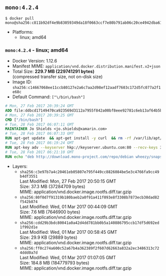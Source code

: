 ## `mono:4.2.4`

```console
$ docker pull mono@sha256:c811b92df4e9b83059349da18f0663ccf7e80b791ab06c20ce4942dba6151156
```

-	Platforms:
	-	linux; amd64

### `mono:4.2.4` - linux; amd64

-	Docker Version: 1.12.6
-	Manifest MIME: `application/vnd.docker.distribution.manifest.v2+json`
-	Total Size: **229.7 MB (229741291 bytes)**  
	(compressed transfer size, not on-disk size)
-	Image ID: `sha256:c14667068ee11ccb80127e2a6c7aa2d98ef12aadf7603c172d5fc077a2f1e68c`
-	Default Command: `["\/bin\/bash"]`

```dockerfile
# Mon, 27 Feb 2017 20:39:24 GMT
ADD file:ddbcd17149470ca923569d3112a7955f842a00bf8eee92781c6eb13af64b5b82 in / 
# Mon, 27 Feb 2017 20:39:25 GMT
CMD ["/bin/bash"]
# Tue, 28 Feb 2017 06:07:11 GMT
MAINTAINER Jo Shields <jo.shields@xamarin.com>
# Tue, 28 Feb 2017 06:07:33 GMT
RUN apt-get update 	&& apt-get install -y curl 	&& rm -rf /var/lib/apt/lists/*
# Tue, 28 Feb 2017 06:19:24 GMT
RUN apt-key adv --keyserver hkp://keyserver.ubuntu.com:80 --recv-keys 3FA7E0328081BFF6A14DA29AA6A19B38D3D831EF
# Tue, 28 Feb 2017 06:21:10 GMT
RUN echo "deb http://download.mono-project.com/repo/debian wheezy/snapshots/4.2.4.4 main" > /etc/apt/sources.list.d/mono-xamarin.list 	&& apt-get update 	&& apt-get install -y mono-devel ca-certificates-mono fsharp mono-vbnc nuget 	&& rm -rf /var/lib/apt/lists/*
```

-	Layers:
	-	`sha256:c3e97b7a4c20461eb05807e795f449cc8826084be5e3c4766fa9cc49b4df3551`  
		Last Modified: Mon, 27 Feb 2017 20:50:15 GMT  
		Size: 37.3 MB (37284709 bytes)  
		MIME: application/vnd.docker.image.rootfs.diff.tar.gzip
	-	`sha256:80f0d7f91319b180baeb2a0f91a411f093e8f3308b7873ecb30dad82f542b874`  
		Last Modified: Wed, 01 Mar 2017 00:44:09 GMT  
		Size: 7.6 MB (7646900 bytes)  
		MIME: application/vnd.docker.image.rootfs.diff.tar.gzip
	-	`sha256:cdd29b3bdc80041a0a42d4dd781bb0b5a140886795ccb17df5d692ed1f992d1e`  
		Last Modified: Wed, 01 Mar 2017 00:58:45 GMT  
		Size: 29.9 KB (29889 bytes)  
		MIME: application/vnd.docker.image.rootfs.diff.tar.gzip
	-	`sha256:ff0c274a600c52a67b4a362389f2f607d62663a832a2ec3486313c724ddd0a7d`  
		Last Modified: Wed, 01 Mar 2017 01:07:05 GMT  
		Size: 184.8 MB (184779793 bytes)  
		MIME: application/vnd.docker.image.rootfs.diff.tar.gzip
